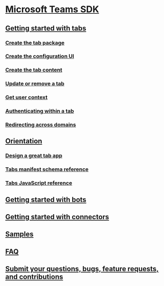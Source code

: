 ﻿# [Microsoft Teams SDK](index.md)

## [Getting started with tabs](gettingstarted.md)
### [Create the tab package](createtabpackage.md)
### [Create the configuration UI](createtabconfigui.md)
### [Create the tab content](createtabcontent.md)
### [Update or remove a tab](updateremovetab.md)
### [Get user context](getusercontext.md)
### [Authenticating within a tab](auth.md)
### [Redirecting across domains](crossdomain.md)

## [Orientation](orientation.md)
### [Design a great tab app](design.md)
### [Tabs manifest schema reference](tab_schema.md)
### [Tabs JavaScript reference](tab_js.md)
## [Getting started with bots](bots.md)
## [Getting started with connectors](connectors.md)

## [Samples](samples.md)
## [FAQ](faq.md)
## [Submit your questions, bugs, feature requests, and contributions](feedback.md)
